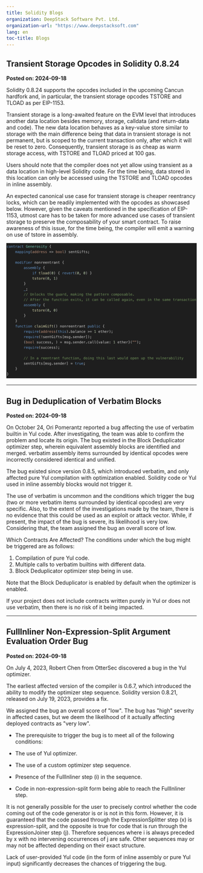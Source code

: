 ```yaml
---
title: Solidity Blogs
organization: DeepStack Software Pvt. Ltd.
organization-url: "https://www.deepstacksoft.com"
lang: en
toc-title: Blogs
---
```


## Transient Storage Opcodes in Solidity 0.8.24
**Posted on: 2024-09-18**

Solidity 0.8.24 supports the opcodes included in the upcoming Cancun hardfork and, in particular, the transient storage opcodes TSTORE and TLOAD as per EIP-1153.

Transient storage is a long-awaited feature on the EVM level that introduces another data location besides memory, storage, calldata (and return-data and code). The new data location behaves as a key-value store similar to storage with the main difference being that data in transient storage is not permanent, but is scoped to the current transaction only, after which it will be reset to zero. Consequently, transient storage is as cheap as warm storage access, with TSTORE and TLOAD priced at 100 gas.

Users should note that the compiler does not yet allow using transient as a data location in high-level Solidity code. For the time being, data stored in this location can only be accessed using the TSTORE and TLOAD opcodes in inline assembly.

An expected canonical use case for transient storage is cheaper reentrancy locks, which can be readily implemented with the opcodes as showcased below. However, given the caveats mentioned in the specification of EIP-1153, utmost care has to be taken for more advanced use cases of transient storage to preserve the composability of your smart contract. To raise awareness of this issue, for the time being, the compiler will emit a warning on use of tstore in assembly.

![A simple reentrancy lock implemented with the help of transient storage](code-block.jpg)

<hr>

## Bug in Deduplication of Verbatim Blocks
**Posted on: 2024-09-18**

On October 24, Ori Pomerantz reported a bug affecting the use of verbatim builtin in Yul code. After investigating, the team was able to confirm the problem and locate its origin. The bug existed in the Block Deduplicator optimizer step, wherein equivalent assembly blocks are identified and merged. verbatim assembly items surrounded by identical opcodes were incorrectly considered identical and unified.

The bug existed since version 0.8.5, which introduced verbatim, and only affected pure Yul compilation with optimization enabled. Solidity code or Yul used in inline assembly blocks would not trigger it.

The use of verbatim is uncommon and the conditions which trigger the bug (two or more verbatim items surrounded by identical opcodes) are very specific. Also, to the extent of the investigations made by the team, there is no evidence that this could be used as an exploit or attack vector. While, if present, the impact of the bug is severe, its likelihood is very low. Considering that, the team assigned the bug an overall score of low.

Which Contracts Are Affected?
The conditions under which the bug might be triggered are as follows:

1. Compilation of pure Yul code.
2. Multiple calls to verbatim builtins with different data.
3. Block Deduplicator optimizer step being in use.

Note that the Block Deduplicator is enabled by default when the optimizer is enabled.

If your project does not include contracts written purely in Yul or does not use verbatim, then there is no risk of it being impacted.
<hr>

## FullInliner Non-Expression-Split Argument Evaluation Order Bug
**Posted on: 2024-09-18**

On July 4, 2023, Robert Chen from OtterSec discovered a bug in the Yul optimizer.

The earliest affected version of the compiler is 0.6.7, which introduced the ability to modify the optimizer step sequence. Solidity version 0.8.21, released on July 19, 2023, provides a fix.

We assigned the bug an overall score of "low". The bug has "high" severity in affected cases, but we deem the likelihood of it actually affecting deployed contracts as "very low".

* The prerequisite to trigger the bug is to meet all of the following conditions:

* The use of Yul optimizer.

* The use of a custom optimizer step sequence.

* Presence of the FullInliner step (i) in the sequence.

* Code in non-expression-split form being able to reach the FullInliner step.

It is not generally possible for the user to precisely control whether the code coming out of the code generator is or is not in this form. However, it is guaranteed that the code passed through the ExpressionSplitter step (x) is expression-split, and the opposite is true for code that is run through the ExpressionJoiner step (j). Therefore sequences where i is always preceded by x with no intervening occurrences of j are safe. Other sequences may or may not be affected depending on their exact structure.

Lack of user-provided Yul code (in the form of inline assembly or pure Yul input) significantly decreases the chances of triggering the bug.